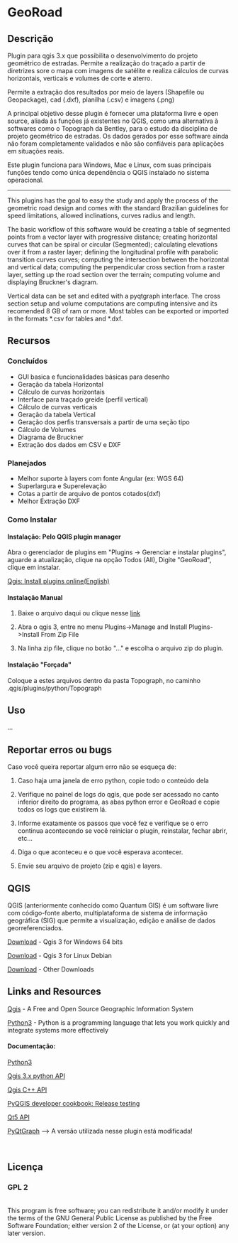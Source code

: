 # GeoRoad
## Descrição


Plugin para qgis 3.x que possibilita o desenvolvimento do projeto geométrico de estradas. Permite a realização do traçado a partir de diretrizes sore o mapa com imagens de satélite e realiza cálculos de curvas horizontais, verticais e volumes de corte e aterro.

Permite a extração dos resultados por meio de layers (Shapefile ou Geopackage), cad (.dxf), planilha (.csv) e imagens (.png)

A principal objetivo desse plugin é fornecer uma plataforma livre e open source, aliada às funções já existentes no QGIS, como uma alternativa à softwares como o Topograph da Bentley, para o estudo da disciplina de projeto geométrico de estradas. Os dados gerados por esse software ainda não foram completamente validados e não são confiáveis para aplicações em situações reais.

Este plugin funciona para Windows, Mac e Linux, com suas principais funções tendo como única dependência o QGIS instalado no sistema operacional.

---------------------------------------------------------------------

This plugins has the goal to easy the study and apply the process of the geometric road design and comes with the standard Brazilian guidelines for speed limitations, allowed inclinations, curves radius and length.

The basic workflow of this software would be creating a table of segmented points from a vector layer with progressive distance; creating horizontal curves that can be spiral or circular (Segmented); calculating elevations over it from a raster layer; defining the longitudinal profile with parabolic transition curves curves; computing the intersection between the horizontal and vertical data; computing the perpendicular cross section from a raster layer, setting up the road section over the terrain; computing volume and displaying Bruckner's diagram.

Vertical data can be set and edited with a pyqtgraph interface. The cross section setup and volume computations are computing intensive and its recomended 8 GB of ram or more. Most tables can be exported or imported in the formats *.csv for tables and *.dxf.


## Recursos

### Concluídos

* GUI basica e funcionalidades básicas para desenho
* Geração da tabela Horizontal
* Cálculo de curvas horizontais
* Interface para traçado greide (perfil vertical)
* Cálculo de curvas verticais
* Geração da tabela Vertical
* Geração dos perfis transversais a partir de uma seção tipo
* Cálculo de Volumes
* Diagrama de Bruckner
* Extração dos dados em CSV e DXF


### Planejados
* Melhor suporte à layers com fonte Angular (ex: WGS 64)
* Superlargura e Superelevação
* Cotas a partir de arquivo de pontos cotados(dxf)
* Melhor Extração DXF

### Como Instalar

#### Instalação: Pelo QGIS plugin manager 

Abra o gerenciador de plugins em "Plugins -> Gerenciar e instalar plugins", aguarde a atualização, clique na opção Todos (All), Digite "GeoRoad", clique em instalar. 

[Qgis: Install plugins online(English)](https://docs.qgis.org/3.4/en/docs/training_manual/qgis_plugins/fetching_plugins.html)


#### Instalação Manual

1. Baixe o arquivo daqui ou clique nesse [link](https://github.com/matheusfillipe/Topografia/archive/master.zip)

2. Abra o qgis 3, entre no menu Plugins->Manage and Install Plugins->Install From Zip File

3. Na linha zip file, clique no botão "..." e escolha o arquivo zip do plugin. 

#### Instalação "Forçada"

Coloque a estes arquivos dentro da pasta Topograph, no caminho .qgis/plugins/python/Topograph


## Uso

...


## Reportar erros ou bugs

Caso você queira reportar algum erro não se esqueça de:

1. Caso haja uma janela de erro python, copie todo o conteúdo dela

2. Verifique no painel de logs do qgis, que pode ser acessado no canto inferior direito do programa, as abas python error e GeoRoad e copie todos os logs que existirem lá.

3. Informe exatamente os passos que você fez e verifique se o erro continua acontecendo se você reiniciar o plugin, reinstalar, fechar abrir, etc... 

4. Diga o que aconteceu e o que você esperava acontecer.

5. Envie seu arquivo de projeto (zip e qgis) e layers.

## QGIS

QGIS (anteriormente conhecido como Quantum GIS) é um software livre com código-fonte aberto, multiplataforma de sistema de informação geográfica (SIG) que permite a visualização, edição e análise de dados georreferenciados.

[Download](https://www.qgis.org/pt_BR/site/forusers/download.html#windows) - Qgis 3 for Windows 64 bits

[Download](https://qgis.org/en/site/forusers/alldownloads.html#debian-ubuntu) - Qgis 3 for Linux Debian 

[Download](https://qgis.org/en/site/forusers/download.html) - Other Downloads

## Links and Resources
[Qgis](https://www.qgis.org) - A Free and Open Source Geographic Information System 

[Python3](https://www.python.org/) - Python is a programming language that lets you work quickly
and integrate systems more effectively

#### Documentação:

[Python3](https://www.python.org/)

[Qgis 3.x python API](https://qgis.org/pyqgis/master/)

[Qgis C++ API ](https://qgis.org/api/)

[PyQGIS developer cookbook: Release testing](https://docs.qgis.org/3.4/pdf/en/QGIS-testing-PyQGISDeveloperCookbook-en.pdf)

[Qt5 API](https://doc.qt.io/qt-5)

[PyQtGraph](http://www.pyqtgraph.org/) --> A versão utilizada nesse plugin está modificada!


<br>


## Licença

### GPL 2
<br>
This program is free software; you can redistribute it and/or modify it under the terms of the GNU General Public License as published by the Free Software Foundation; either version 2 of the License, or (at your option) any later version.                                   




